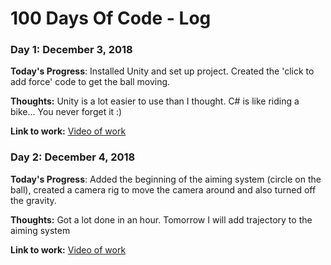 # 100 Days Of Code - Log

### Day 1: December 3, 2018

**Today's Progress**: Installed Unity and set up project. Created the 'click to add force' code to get the ball moving. 

**Thoughts:** Unity is a lot easier to use than I thought. C# is like riding a bike... You never forget it :) 

**Link to work:** [Video of work](https://twitter.com/_Geek_Fish_/status/1069703035436310528)

### Day 2: December 4, 2018

**Today's Progress**: Added the beginning of the aiming system (circle on the ball), created a camera rig to move the camera around and also turned off the gravity. 

**Thoughts:** Got a lot done in an hour. Tomorrow I will add trajectory to the aiming system

**Link to work:** [Video of work](https://twitter.com/_Geek_Fish_/status/1069997505297960960)
